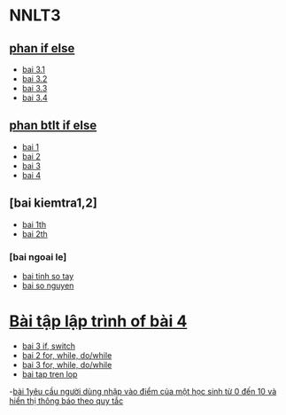 # NNLT3
## [phan if else](https://hoctructuyencntt.github.io/NNLT/Bai03.html)
- [bai 3.1](https://www.jdoodle.com/embed/v0/5Az1)
- [bai 3.2](https://www.jdoodle.com/embed/v0/5D8d)
- [bai 3.3](https://www.jdoodle.com/embed/v0/5Az0)
- [bai 3.4](https://www.jdoodle.com/embed/v0/5D8f)

## [phan btlt if else](https://hoctructuyencntt.github.io/NNLT/Baitap.html)
- [bai 1](https://www.jdoodle.com/embed/v0/5B2E)
- [bai 2](https://www.jdoodle.com/embed/v0/5B2Y)
- [bai 3](https://www.jdoodle.com/embed/v0/5D8r)
- [bai 4](https://www.jdoodle.com/embed/v0/5D8s)

## [bai kiemtra1,2]
- [bai 1th](https://www.jdoodle.com/embed/v0/5F2t)
- [bai 2th](https://www.jdoodle.com/embed/v0/5F2x)

### [bai ngoai le]
- [bai tinh so tay](https://www.jdoodle.com/embed/v0/5ydD)
- [bai so nguyen](https://www.jdoodle.com/embed/v0/5AwP)

# [Bài tập lập trình of bài 4](https://hoctructuyencntt.github.io/NNLT/Bai04.html)
- [bai 3 if, switch](https://www.jdoodle.com/embed/v0/5FTW)
- [bai 2 for, while, do/while](https://www.jdoodle.com/embed/v0/5FUh)
- [bai 3 for, while, do/while](https://www.jdoodle.com/embed/v0/5FTY)
- [bai tap tren lop](https://www.jdoodle.com/embed/v0/5FUx)

-[bài 1yêu cầu người dùng nhập vào điểm của một học sinh từ 0 đến 10 và hiển thị thông báo theo quy tắc
](https://www.jdoodle.com/a/5HLs)
